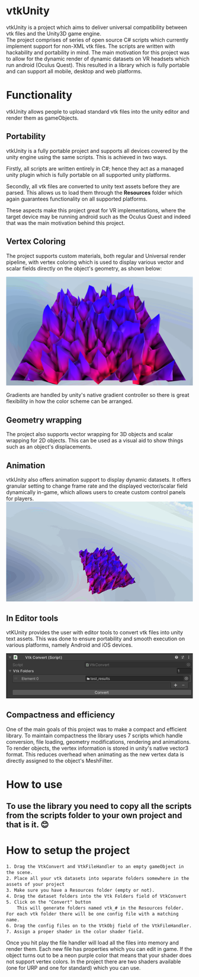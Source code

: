 # vtkUnity

vtkUnity is a project which aims to deliver universal compatibility between vtk files and the Unity3D game engine.   
The project comprises of series of open source C# scripts which currently implement support for non-XML vtk files. The scripts are written with hackability and portability in mind. The main motivation for this project was to allow for the dynamic render of dynamic datasets on VR headsets which run android (Oculus Quest). This resulted in a library which is fully portable and can support all mobile, desktop and web platforms.

# Functionality
vtkUnity allows people to upload standard vtk files into the unity editor and render them as gameObjects.
## Portability
vtkUnity is a fully portable project and supports all devices covered by the unity engine using the same scripts. This is achieved in two ways.

Firstly, all scripts are written entirely in C#; hence they act as a managed unity plugin which is fully portable on all supported unity platforms.

Secondly, all vtk files are converted to unity text assets before they are parsed. This allows us to load them through the **Resources** folder which again guarantees functionality on all supported platforms.

These aspects make this project great for VR implementations, where the target device may be running android such as the Oculus Quest and indeed that was the main motivation behind this project.
## Vertex Coloring
The project supports custom materials, both regular and Universal render pipeline, with vertex coloring which is used to display various vector and scalar fields directly on the object's geometry, as shown below:

![Vertex coloring of 2D object](Renders/render1.png)

Gradients are handled by unity's native gradient controller so there is great flexibility in how the color scheme can be arranged.

## Geometry wrapping
The project also supports vector wrapping for 3D objects and scalar wrapping for 2D objects. This can be used as a visual aid to show things such as an object's displacements.

## Animation
vtkUnity also offers animation support to display dynamic datasets. It offers granular setting to change frame rate and the displayed vector/scalar field dynamically in-game, which allows users to create custom control panels for players.
![Loop animation](Renders/Animation.gif)

## In Editor tools
vtKUnity provides the user with editor tools to convert vtk files into unity text assets. This was done to ensure portability and smooth execution on various platforms, namely Android and iOS devices.

![In editor tools](Renders/render2.png)

## Compactness and efficiency
One of the main goals of this project was to make a compact and efficient library. To maintain compactness the library uses 7 scripts which handle conversion, file loading, geometry modifications, rendering and animations. To render objects, the vertex information is stored in unity's native vector3 format. This reduces overhead when animating as the new vertex data is directly assigned to the object's MeshFilter.

# How to use
## To use the library you need to copy all the scripts from the scripts folder to your own project and that is it. 😊

# How to setup the project
    1. Drag the VtkConvert and VtkFileHandler to an empty gameObject in the scene. 
    2. Place all your vtk datasets into separate folders somewhere in the assets of your project
    3. Make sure you have a Resources folder (empty or not).
    4. Drag the dataset folders into the Vtk Folders field of VtkConvert
    5. Click on the "Convert" button
        This will generate folders named vtk_# in the Resources folder. For each vtk folder there will be one config file with a matching name.
    6. Drag the config files on to the VtkObj field of the VtkFileHandler.
    7. Assign a proper shader in the color shader field.

Once you hit play the file handler will load all the files into memory and render them. Each new file has properties which you can edit in game. If the object turns out to be a neon purple color that means that your shader does not support vertex colors. In the project there are two shaders available (one for URP and one for standard) which you can use.